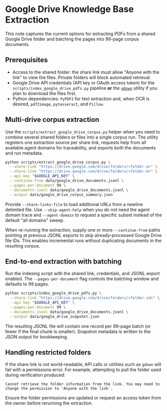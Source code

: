 # Google Drive Knowledge Base Extraction

This note captures the current options for extracting PDFs from a shared Google
Drive folder and batching the pages into 99-page corpus documents.

## Prerequisites

- Access to the shared folder: the share link must allow "Anyone with the link"
  to view the files. Private folders will block automated retrieval.
- Google Drive API credentials (API key or OAuth access token) for the
  `scripts/index_google_drive_pdfs.py` pipeline **or** the
  [`gdown`](https://github.com/wkentaro/gdown) utility if you plan to download
  the files first.
- Python dependencies: `PyPDF2` for text extraction and, when OCR is desired,
  `pdf2image`, `pytesseract`, and `Pillow`.

## Multi-drive corpus extraction

Use the `scripts/extract_google_drive_corpus.py` helper when you need to combine
several shared folders or files into a single corpus run. The utility registers
one extraction source per share link, requests help from all available agent
domains for traceability, and exports both the documents and run metadata.

```bash
python scripts/extract_google_drive_corpus.py \
  --share-link "https://drive.google.com/drive/folders/<folder-a>" \
  --share-link "https://drive.google.com/drive/folders/<folder-b>" \
  --api-key "$GOOGLE_API_KEY" \
  --continue-from data/google_drive_documents.jsonl \
  --pages-per-document 99 \
  --documents-jsonl data/google_drive_documents.jsonl \
  --output data/google_drive_corpus_summary.json
```

Provide `--share-links-file` to load additional URLs from a newline delimited
file. Use `--skip-agent-help` when you do not need the agent domain trace and
`--agent-domain` to request a specific subset instead of the default "all
domains" sweep.

When re-running the extraction, supply one or more `--continue-from` paths
pointing at previous JSONL exports to skip already-processed Google Drive file
IDs. This enables incremental runs without duplicating documents in the
resulting corpus.

## End-to-end extraction with batching

Run the indexing script with the shared link, credentials, and JSONL export
enabled. The `--pages-per-document` flag controls the batching window and
defaults to 99 pages.

```bash
python scripts/index_google_drive_pdfs.py \
  --share-link "https://drive.google.com/drive/folders/<folder-id>" \
  --api-key "$GOOGLE_API_KEY" \
  --pages-per-document 99 \
  --documents-jsonl data/google_drive_documents.jsonl \
  --output data/google_drive_snapshot.json
```

The resulting JSONL file will contain one record per 99-page batch (or fewer if
the final chunk is smaller). Snapshot metadata is written to the JSON output for
bookkeeping.

## Handling restricted folders

If the share link is not world-readable, API calls or utilities such as `gdown`
will fail with a permissions error. For example, attempting to pull the folder
used during verification produced:

```
Cannot retrieve the folder information from the link. You may need to change the permission to 'Anyone with the link'.
```

Ensure the folder permissions are updated or request an access token from the
owner before rerunning the extraction.
